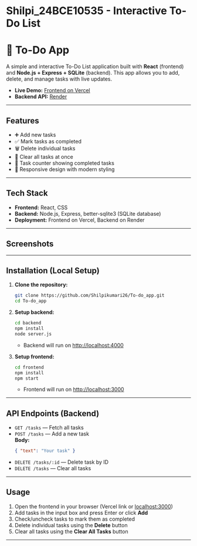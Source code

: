 # Shilpi_24BCE10535 - Interactive To-Do List

# 📝 To-Do App

A simple and interactive To-Do List application built with **React** (frontend) and **Node.js + Express + SQLite** (backend). This app allows you to add, delete, and manage tasks with live updates.

- **Live Demo:** [Frontend on Vercel](https://to-do-app-gamma-eosin.vercel.app/)
- **Backend API:** [Render](https://to-do-app-q91h.onrender.com/tasks)

---

## Features

- ➕ Add new tasks
- ✅ Mark tasks as completed
- 🗑️ Delete individual tasks
- 🚮 Clear all tasks at once
- 🔢 Task counter showing completed tasks
- 📱 Responsive design with modern styling

---

## Tech Stack

- **Frontend:** React, CSS
- **Backend:** Node.js, Express, better-sqlite3 (SQLite database)
- **Deployment:** Frontend on Vercel, Backend on Render

---

## Screenshots

<!-- Add screenshots here, e.g.:
![Home Screen](screenshots/home.png)
![Completed Tasks](screenshots/completed.png)
-->

---

## Installation (Local Setup)

1. **Clone the repository:**
    ```bash
    git clone https://github.com/Shilpikumari26/To-do_app.git
    cd To-do_app
    ```

2. **Setup backend:**
    ```bash
    cd backend
    npm install
    node server.js
    ```
    - Backend will run on [http://localhost:4000](http://localhost:4000)

3. **Setup frontend:**
    ```bash
    cd frontend
    npm install
    npm start
    ```
    - Frontend will run on [http://localhost:3000](http://localhost:3000)

---

## API Endpoints (Backend)

- `GET /tasks` &mdash; Fetch all tasks
- `POST /tasks` &mdash; Add a new task  
  **Body:**  
  ```json
  { "text": "Your task" }
  ```
- `DELETE /tasks/:id` &mdash; Delete task by ID
- `DELETE /tasks` &mdash; Clear all tasks

---

## Usage

1. Open the frontend in your browser (Vercel link or [localhost:3000](http://localhost:3000))
2. Add tasks in the input box and press Enter or click **Add**
3. Check/uncheck tasks to mark them as completed
4. Delete individual tasks using the **Delete** button
5. Clear all tasks using the **Clear All Tasks** button

---

